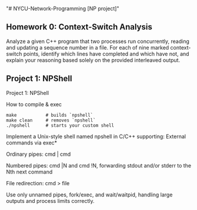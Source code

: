 "# NYCU-Network-Programming [NP project]"

## Homework 0: Context-Switch Analysis
Analyze a given C++ program that two processes run concurrently, reading and updating a sequence number in a file. For each of nine marked context-switch points, identify which lines have completed and which have not, and explain your reasoning based solely on the provided interleaved output.

## Project 1: NPShell

Project 1: NPShell

How to compile & exec
```
make           # builds `npshell`
make clean     # removes `npshell`
./npshell      # starts your custom shell
```

Implement a Unix-style shell named npshell in C/C++ supporting:
External commands via exec*

Ordinary pipes: cmd | cmd

Numbered pipes: cmd |N and cmd !N, forwarding stdout and/or stderr to the Nth next command

File redirection: cmd > file

Use only unnamed pipes, fork/exec, and wait/waitpid, handling large outputs and process limits correctly.